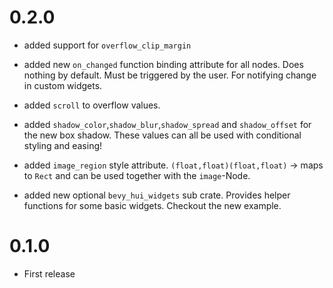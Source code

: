 # 0.2.0

- added support for `overflow_clip_margin`

- added new `on_changed` function binding attribute for all nodes.
  Does nothing by default. Must be triggered by the user. For notifying change in
  custom widgets.

- added `scroll` to overflow values.

- added `shadow_color`,`shadow_blur`,`shadow_spread` and `shadow_offset` for the new box shadow.
  These values can all be used with conditional styling and easing!

- added `image_region` style attribute. `(float,float)(float,float)` -> maps to `Rect`
  and can be used together with the `image`-Node.

- added new optional `bevy_hui_widgets` sub crate. Provides helper functions for some basic
  widgets. Checkout the new example.

# 0.1.0

- First release
